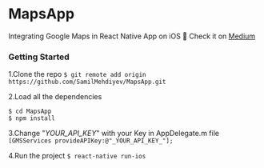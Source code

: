 # MapsApp

Integrating Google Maps in React Native App on iOS 🚀 Check it on [Medium](https://medium.com/)

### Getting Started

1.Clone the repo
`$ git remote add origin https://github.com/SamilMehdiyev/MapsApp.git`

2.Load all the dependencies
```
$ cd MapsApp
$ npm install
```

3.Change "_YOUR_API_KEY_" with your Key in AppDelegate.m file
`[GMSServices provideAPIKey:@"_YOUR_API_KEY_"];`

4.Run the project
`$ react-native run-ios`
